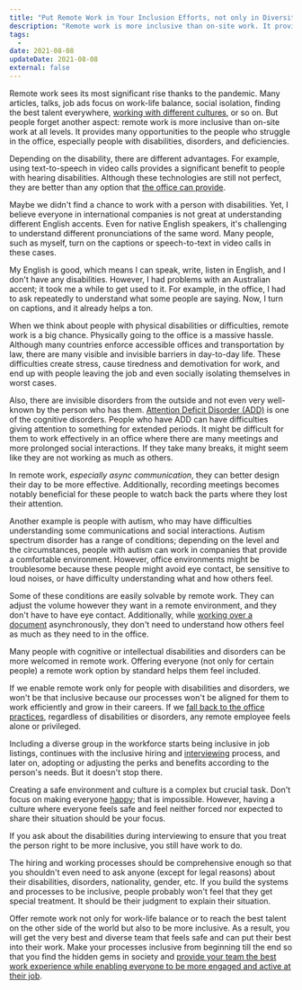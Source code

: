 ```yaml
---
title: "Put Remote Work in Your Inclusion Efforts, not only in Diversity"
description: "Remote work is more inclusive than on-site work. It provides opportunities to people with disabilities, disorders, and deficiencies."
tags:
  -
date: 2021-08-08
updateDate: 2021-08-08
external: false
---
```


Remote work sees its most significant rise thanks to the pandemic. Many articles, talks, job ads focus on work-life balance, social isolation, finding the best talent everywhere, [working with different cultures](/books/high-productivity-and-clear-communication-in-different-cultures/), or so on. But people forget another aspect: remote work is more inclusive than on-site work at all levels. It provides many opportunities to the people who struggle in the office, especially people with disabilities, disorders, and deficiencies.

Depending on the disability, there are different advantages. For example, using text-to-speech in video calls provides a significant benefit to people with hearing disabilities. Although these technologies are still not perfect, they are better than any option that [the office can provide](/why-are-hybrid-meetings-terrible-remote-vs-on-site-meetings/).

Maybe we didn't find a chance to work with a person with disabilities. Yet, I believe everyone in international companies is not great at understanding different English accents. Even for native English speakers, it's challenging to understand different pronunciations of the same word. Many people, such as myself, turn on the captions or speech-to-text in video calls in these cases.

My English is good, which means I can speak, write, listen in English, and I don't have any disabilities. However, I had problems with an Australian accent; it took me a while to get used to it. For example, in the office, I had to ask repeatedly to understand what some people are saying. Now, I turn on captions, and it already helps a ton.

When we think about people with physical disabilities or difficulties, remote work is a big chance. Physically going to the office is a massive hassle. Although many countries enforce accessible offices and transportation by law, there are many visible and invisible barriers in day-to-day life. These difficulties create stress, cause tiredness and demotivation for work, and end up with people leaving the job and even socially isolating themselves in worst cases.

Also, there are invisible disorders from the outside and not even very well-known by the person who has them. [Attention Deficit Disorder (ADD)](https://www.verywellmind.com/add-and-attention-deficit-disorders-2161810) is one of the cognitive disorders. People who have ADD can have difficulties giving attention to something for extended periods. It might be difficult for them to work effectively in an office where there are many meetings and more prolonged social interactions. If they take many breaks, it might seem like they are not working as much as others.

In remote work, _especially async communication_, they can better design their day to be more effective. Additionally, recording meetings becomes notably beneficial for these people to watch back the parts where they lost their attention.

Another example is people with autism, who may have difficulties understanding some communications and social interactions. Autism spectrum disorder has a range of conditions; depending on the level and the circumstances, people with autism can work in companies that provide a comfortable environment. However, office environments might be troublesome because these people might avoid eye contact, be sensitive to loud noises, or have difficulty understanding what and how others feel.

Some of these conditions are easily solvable by remote work. They can adjust the volume however they want in a remote environment, and they don't have to have eye contact. Additionally, while [working over a document](/effective-1-1-meetings-one-on-one-meeting-template/) asynchronously, they don't need to understand how others feel as much as they need to in the office.

Many people with cognitive or intellectual disabilities and disorders can be more welcomed in remote work. Offering everyone (not only for certain people) a remote work option by standard helps them feel included.

If we enable remote work only for people with disabilities and disorders, we won't be that inclusive because our processes won't be aligned for them to work efficiently and grow in their careers. If we [fall back to the office practices](/why-are-hybrid-meetings-terrible-remote-vs-on-site-meetings/), regardless of disabilities or disorders, any remote employee feels alone or privileged.

Including a diverse group in the workforce starts being inclusive in job listings, continues with the inclusive hiring and [interviewing](https://candost.substack.com/p/1-tech-interviews) process, and later on, adopting or adjusting the perks and benefits according to the person's needs. But it doesn't stop there.

Creating a safe environment and culture is a complex but crucial task. Don't focus on making everyone [happy](/what-hades-the-game-had-taught-me/); that is impossible. However, having a culture where everyone feels safe and feel neither forced nor expected to share their situation should be your focus.

If you ask about the disabilities during interviewing to ensure that you treat the person right to be more inclusive, you still have work to do.

The hiring and working processes should be comprehensive enough so that you shouldn't even need to ask anyone (except for legal reasons) about their disabilities, disorders, nationality, gender, etc. If you build the systems and processes to be inclusive, people probably won't feel that they get special treatment. It should be their judgment to explain their situation.

Offer remote work not only for work-life balance or to reach the best talent on the other side of the world but also to be more inclusive. As a result, you will get the very best and diverse team that feels safe and can put their best into their work. Make your processes inclusive from beginning till the end so that you find the hidden gems in society and [provide your team the best work experience while enabling everyone to be more engaged and active at their job](/managing-partially-distributed-teams/).

